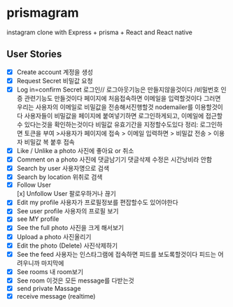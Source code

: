 # prismagram
 instagram clone with Express + prisma + React and React native


## User Stories

- [x] Create account  계정을 생성
- [x] Request Secret 비밀값 요청 
- [x] Log in=confirm Secret 로그인// 로그아웃기능은 만들지않을것이다 /비밀번호 인증 관련기능도 만들것이다
페이지에 처음접속하면 이메일을 입력할것이다 그러면 우리는 사용자의 이메일로 비밀값을 전송해서진행할것 
nodemailer를 이용할것이다  사용자들이 비밀값을 페이지에 붙여넣기하면 로그인하게되고, 
 이메일에 접근할수 있다는것을 확인하는것이다 비밀값 유효기간을 지정할수도있다
 정리: 로그인하면 토큰을 부여 >사용자가 페이지에 접속 > 이메일 입력하면 > 비밀값 전송 >
 이용자 비밀값 복 붙후 접속
- [x] Like / Unlike a photo 사진에 좋아요 or 취소
- [x] Comment on a photo 사진에 댓글남기기  댓글삭제 수정은 시간낭비라 안함
- [x] Search by user 사용자명으로 검색
- [x] Search by location 위취로 검색
- [x] Follow User  
  [x] Unfollow User 팔로우하거나 끊기
- [x] Edit my profile 사용자가 프로필정보를 편잡할수도 있어야한다
- [x] See user profile 사용자의 프로필 보기
- [x] see MY profile
- [x] See the full photo  사진을 크게 해서보기
- [x] Upload a photo 사진올리기
- [x] Edit the photo (Delete) 사진삭제하기 
- [x] See the feed 사용자는 인스타그램에 접속하면 피드를 보도록할것이다
피드는 어려우니까 마지막에
- [x] See rooms 내 room보기
- [x] See room 이것은 모든 message를 다받는것
- [x] send private Massage
- [x] receive message (realtime)
